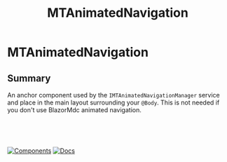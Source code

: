 ﻿---
uid: C.MTAnimatedNavigation
title: MTAnimatedNavigation
---
# MTAnimatedNavigation

## Summary

An anchor component used by the `IMTAnimatedNavigationManager` service and place in the main layout surrounding your `@Body`. This is not needed if you don't use BlazorMdc animated navigation.

&nbsp;

&nbsp;

[![Components](https://img.shields.io/static/v1?label=Components&message=Plus&color=red)](xref:A.PlusComponents)
[![Docs](https://img.shields.io/static/v1?label=API%20Documentation&message=MTAnimatedNavigation&color=brightgreen)](xref:BlazorMdc.MTAnimatedNavigation)
